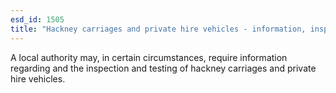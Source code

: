 ```yaml
---
esd_id: 1505
title: "Hackney carriages and private hire vehicles - information, inspections and testing"
---
```


A local authority may, in certain circumstances, require information regarding and the inspection and testing of hackney carriages and private hire vehicles.

